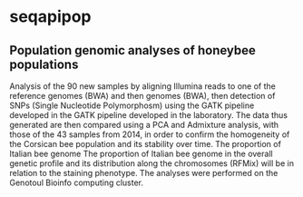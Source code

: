 # seqapipop

## Population genomic analyses of honeybee populations 
 
 
Analysis of the 90 new samples by aligning Illumina reads to one of the reference genomes (BWA) and then
genomes (BWA), then detection of SNPs (Single Nucleotide Polymorphosm) using the GATK pipeline developed in the
GATK pipeline developed in the laboratory. The data thus generated are then compared using a PCA
and Admixture analysis, with those of the 43 samples from 2014, in order to confirm the homogeneity
of the Corsican bee population and its stability over time. The proportion of Italian bee genome
The proportion of Italian bee genome in the overall genetic profile and its distribution along the chromosomes (RFMix) will be
in relation to the staining phenotype. The analyses were performed on the
Genotoul Bioinfo computing cluster.
